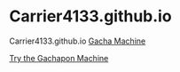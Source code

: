 # Carrier4133.github.io
Carrier4133.github.io
<a href="https://github.com/Carrier4133/Gacha-Machine.git">Gacha Machine</a>

<a href="https://Carrier4133.github.io/Gacha-Machine.git/Gacha%20Machine.html">Try the Gachapon Machine</a>
